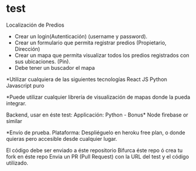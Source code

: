 # test

Localización de Predios

- Crear un login(Autenticación) (username y password).
- Crear un formulario que permita registrar predios (Propietario, Dirección)
- Crear un mapa que permita visualizar todos los predios registrados con sus ubicaciones. (Pin).
- Debe tener un buscador el mapa

*Utilizar cualquiera de las siguientes tecnologías
React JS
Python
Javascript puro

*Puede utilizar cualquier librería de visualización de mapas donde la pueda integrar.


Backend, usar en éste test:
Applicación:
Python - Bonus*
Node
firebase or similar

*Envío de prueba.
Plataforma:
Despliéguelo en heroku free plan, o donde quieras pero accesible desde cualquier lugar.

El código debe ser enviado a éste repositorio
Bifurca éste repo ó crea tu fork en éste repo
Envia un PR (Pull Request) con la URL del test y el código utilizado.
